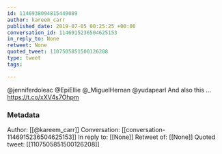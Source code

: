 ```yaml
---
id: 1146938094815449089
author: kareem_carr
published_date: 2019-07-05 00:25:25 +00:00
conversation_id: 1146915236504625153
in_reply_to: None
retweet: None
quoted_tweet: 1107505851500126208
type: tweet
tags:

---
```


@jenniferdoleac @EpiEllie @_MiguelHernan @yudapearl And also this ... https://t.co/xXV4s7Ohpm

### Metadata

Author: [[@kareem_carr]]
Conversation: [[conversation-1146915236504625153]]
In reply to: [[None]]
Retweet of: [[None]]
Quoted tweet: [[1107505851500126208]]
